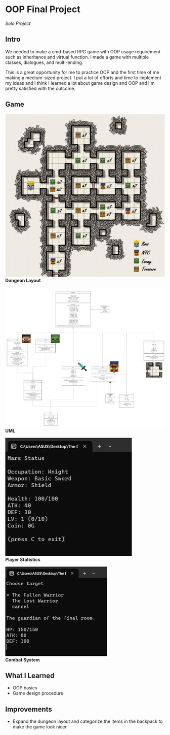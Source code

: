 # OOP Final Project
*Solo Project*
## Intro
We needed to make a cmd-based RPG game with OOP usage requirement such as inheritance and virtual function. I made a game with multiple classes, dialogues, and multi-ending.  

This is a great opportunity for me to practice OOP and the first time of me making a medium-sized project. I put a lot of efforts and time to implement my ideas and I think I learned a lot about game design and OOP and I'm pretty satisfied with the outcome.

## Game
![game-layout](../img/oop-game-layout.png)  
**Dungeon Layout**

![game-uml](../img/oop-game-uml.png)  
**UML**

![game-stats](../img/oop-game-stats.png)  
**Player Statistics**

![game-combat](../img/oop-game-combat.png)  
**Combat System**

## What I Learned
- OOP basics
- Game design procedure

## Improvements
- Expand the dungeon layout and categorize the items in the backpack to make the game look nicer